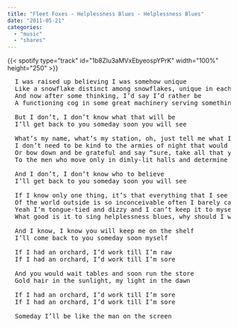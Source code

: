 ```yaml
---
title: "Fleet Foxes - Helplessness Blues - Helplessness Blues"
date: "2011-05-21"
categories:
  - "music"
  - "shares"
---
```


{{< spotify type="track" id="1b8Zlu3aMVxEbyeospYPrK" width="100%" height="250" >}}

<pre>
  I was raised up believing I was somehow unique
  Like a snowflake distinct among snowflakes, unique in each way you can see
  And now after some thinking, I’d say I’d rather be
  A functioning cog in some great machinery serving something beyond me

  But I don’t, I don’t know what that will be
  I’ll get back to you someday soon you will see

  What’s my name, what’s my station, oh, just tell me what I should do
  I don’t need to be kind to the armies of night that would do such injustice to you
  Or bow down and be grateful and say “sure, take all that you see”
  To the men who move only in dimly-lit halls and determine my future for me

  And I don’t, I don’t know who to believe
  I’ll get back to you someday soon you will see

  If I know only one thing, it’s that everything that I see
  Of the world outside is so inconceivable often I barely can speak
  Yeah I’m tongue-tied and dizzy and I can’t keep it to myself
  What good is it to sing helplessness blues, why should I wait for anyone else?

  And I know, I know you will keep me on the shelf
  I’ll come back to you someday soon myself

  If I had an orchard, I’d work till I’m raw
  If I had an orchard, I’d work till I’m sore

  And you would wait tables and soon run the store
  Gold hair in the sunlight, my light in the dawn

  If I had an orchard, I’d work till I’m sore
  If I had an orchard, I’d work till I’m sore

  Someday I’ll be like the man on the screen
</pre>